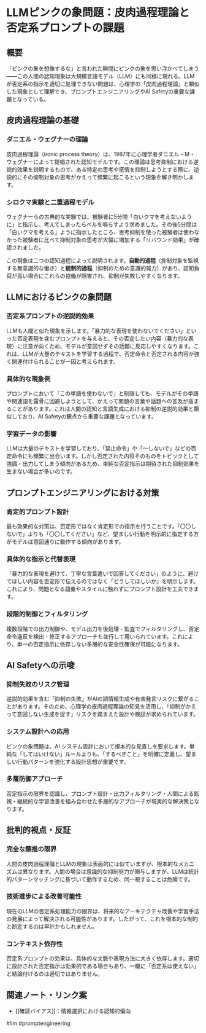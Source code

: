 # LLMピンクの象問題：皮肉過程理論と否定系プロンプトの課題

## 概要
「ピンクの象を想像するな」と言われた瞬間にピンクの象を思い浮かべてしまう――この人間の認知現象は大規模言語モデル（LLM）にも同様に現れる。LLMが否定系の指示を適切に処理できない問題は、心理学の「皮肉過程理論」と類似した現象として理解でき、プロンプトエンジニアリングやAI Safetyの重要な課題となっている。

## 皮肉過程理論の基礎

### ダニエル・ウェグナーの理論
皮肉過程理論（ironic process theory）は、1987年に心理学者ダニエル・M・ウェグナーによって提唱された認知モデルです。この理論は思考抑制における逆説的効果を説明するもので、ある特定の思考や感情を抑制しようとする際に、逆説的にその抑制対象の思考がかえって頻繁に起こるという現象を解き明かします。

### シロクマ実験と二重過程モデル
ウェグナーらの古典的な実験では、被験者に5分間「白いクマを考えないように」と指示し、考えてしまったらベルを鳴らすよう求めました。その後5分間は「白いクマを考える」ように指示したところ、思考抑制を使った被験者は使わなかった被験者に比べて抑制対象の思考が大幅に増加する「リバウンド効果」が確認されました。

この現象は二つの認知過程によって説明されます。**自動的過程**（抑制対象を監視する無意識的な働き）と**統制的過程**（抑制のための意識的努力）があり、認知負荷が高い場合にこれらの協働が阻害され、抑制が失敗しやすくなります。

## LLMにおけるピンクの象問題

### 否定系プロンプトの逆説的効果
LLMも人間と似た現象を示します。「暴力的な表現を使わないでください」といった否定表現を含むプロンプトを与えると、その否定したい内容（暴力的な表現）に注意が向くため、モデルが意図せずその話題に反応しやすくなります。これは、LLMが大量のテキストを学習する過程で、否定命令と否定される内容が強く関連付けられることが一因と考えられます。

### 具体的な現象例
プロンプトにおいて「この単語を使わないで」と制限しても、モデルがその単語や関連語を露骨に回避しようとして、かえって問題の言葉や話題への言及が高まることがあります。これは人間の認知と言語生成における抑制の逆説的効果と類似しており、AI Safetyの観点から重要な課題となっています。

### 学習データの影響
LLMは大量のテキストを学習しており、「禁止命令」や「～しないで」などの否定命令にも頻繁に出会います。しかし否定された内容そのものをトピックとして強調・出力してしまう傾向があるため、単純な否定指示は期待された抑制効果を生まない場合が多いのです。

## プロンプトエンジニアリングにおける対策

### 肯定的プロンプト設計
最も効果的な対策は、否定形ではなく肯定形での指示を行うことです。「〇〇しないで」よりも「〇〇してください」など、望ましい行動を明示的に指定する方がモデルは意図通りに動作する傾向があります。

### 具体的な指示と代替表現
「暴力的な表現を避けて、丁寧な言葉遣いで回答してください」のように、避けてほしい内容を否定形で伝えるのではなく「どうしてほしいか」を明示します。これにより、問題となる語彙やスタイルに触れずにプロンプト設計を工夫できます。

### 段階的制御とフィルタリング
複数段階での出力制御や、モデル出力を後処理・監査でフィルタリングし、否定命令違反を検出・修正するアプローチも並行して用いられています。これにより、単一の否定指示に依存しない多層的な安全性確保が可能になります。

## AI Safetyへの示唆

### 抑制失敗のリスク管理
逆説的効果を含む「抑制の失敗」がAIの誤情報生成や有害発言リスクに繋がることがあります。そのため、心理学の皮肉過程理論の知見を活用し、「抑制がかえって意図しない生成を促す」リスクを踏まえた設計や検証が求められています。

### システム設計への応用
ピンクの象問題は、AI システム設計において根本的な見直しを要求します。単純な「してはいけない」ルールよりも、「するべきこと」を明確に定義し、望ましい行動パターンを強化する設計思想が重要です。

### 多層防御アプローチ
否定指示の限界を認識し、プロンプト設計・出力フィルタリング・人間による監視・継続的な学習改善を組み合わせた多層的なアプローチが現実的な解決策となります。

## 批判的視点・反証

### 完全な類推の限界
人間の皮肉過程理論とLLMの現象は表面的には似ていますが、根本的なメカニズムは異なります。人間の場合は意識的な抑制努力が関与しますが、LLMは統計的パターンマッチングに基づいて動作するため、同一視することは危険です。

### 技術進歩による改善可能性
現在のLLMの否定系処理能力の限界は、将来的なアーキテクチャ改善や学習手法の発展によって解決される可能性があります。したがって、これを根本的な制約と断定するのは早計かもしれません。

### コンテキスト依存性
否定系プロンプトの効果は、具体的な文脈や表現方法に大きく依存します。適切に設計された否定指示は効果的である場合もあり、一概に「否定系は使えない」と結論付けるのは適切ではありません。

## 関連ノート・リンク案
- [[確証バイアス]]：情報選択における認知的偏向

#llm #promptengineering 
